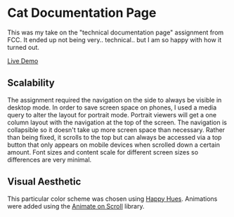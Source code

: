 # Cat Documentation Page


This was my take on the "technical documentation page" assignment from FCC. It ended up not being very.. technical.. but I am so happy with how it turned out. 

[Live Demo](https://itsdani.me/portfolio/techdoc/index.html)

## Scalability
The assignment required the navigation on the side to always be visible in desktop mode. In order to save screen space on phones, I used a media query to alter the layout for portrait mode. Portrait viewers will get a one column layout with the navigation at the top of the screen. The navigation is collapsible so it doesn't take up more screen space than necessary. Rather than being fixed, it scrolls to the top but can always be accessed via a top button that only appears on mobile devices when scrolled down a certain amount. Font sizes and content scale for different screen sizes so differences are very minimal.

## Visual Aesthetic 
This particular color scheme was chosen using [Happy Hues](https://www.happyhues.co/). Animations were added using the [Animate on Scroll](https://michalsnik.github.io/aos/) library. 


 

